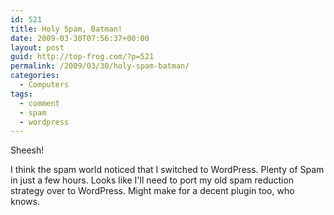 ```yaml
---
id: 521
title: Holy Spam, Batman!
date: 2009-03-30T07:56:37+00:00
layout: post
guid: http://top-frog.com/?p=521
permalink: /2009/03/30/holy-spam-batman/
categories:
  - Computers
tags:
  - comment
  - spam
  - wordpress
---
```

Sheesh!

I think the spam world noticed that I switched to WordPress. Plenty of Spam in just a few hours. Looks like I'll need to port my old spam reduction strategy over to WordPress. Might make for a decent plugin too, who knows.